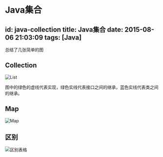# Java集合
id: java-collection
title: Java集合
date: 2015-08-06 21:03:09
tags: [Java]
---
总结了几张简单的图
## Collection
![List](http://7xnocv.com1.z0.glb.clouddn.com/java-collection-1.png)

图中的绿色的虚线代表实现，绿色实线代表接口之间的继承，蓝色实线代表类之间的继承。

<!-- more -->

## Map
![Map](http://7xnocv.com1.z0.glb.clouddn.com/java-collection-2.png)

## 区别
![区别表格](http://7xnocv.com1.z0.glb.clouddn.com/java-collection-3.png)